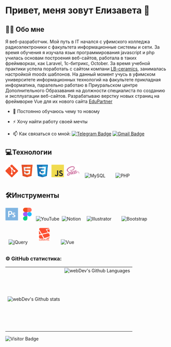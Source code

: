 # Привет, меня зовут Елизавета 👋

## :man_technologist: Обо мне

Я веб-разработчик. Мой путь в IT начался с уфимского колледжа радиоэлектроники с факультета информационные системы и сети. За время обучения я изучала язык программирования javascript и php училась основам построения веб-сайтов, работала в таких фреймворках, как Laravel, 1с-битрикс, October. За время  учебной практики успела поработать с сайтом компани [LB-ceramics]( https://rabota.lb-ceramics.ru/vacancies), занималась настройкой moodx шаблонов. На данный момент учусь в уфимском университете информационных технологий на факультете прикладная информатика, паралельно работаю в Приуральском центре Дополнительного Образавания на должности специалиста по созданию и эксплуатации веб-сайтов. Разрабатываю верстку новых страниц на фреймворке Vue для их нового сайта [EduPartner](https://edu-partner.ru/)

- :seedling: Постоянно обучаюсь чему то новому

- :zap: Хочу найти работу своей мечты

- :mailbox: Как связаться со мной: [![Telegram Badge](https://img.shields.io/badge/-miss_elizabetty-blue?style=flat&logo=Telegram&logoColor=white)](https://t.me/miss_elizabetty) [![Gmail Badge](https://img.shields.io/badge/-Gmail-red?style=flat&logo=Gmail&logoColor=white)](mailto:elizabeth20031014@gmail.com)

## 💻Технологии
<div>
  <img src="https://github.com/devicons/devicon/blob/master/icons/git/git-original.svg" title="git" alt="git" width="40" height="40"/>&nbsp
  <img src="https://github.com/devicons/devicon/blob/master/icons/html5/html5-original.svg" title="html5" alt="html5" width="40" height="40"/>&nbsp
  <img src="https://github.com/devicons/devicon/blob/master/icons/css3/css3-original.svg" title="css" alt="css" width="40" height="40"/>&nbsp
  <img src="https://github.com/devicons/devicon/blob/master/icons/javascript/javascript-original.svg" title="javascript" alt="javascript" width="40" height="40"/>&nbsp
  <img src="https://github.com/devicons/devicon/blob/master/icons/sass/sass-original.svg" title="sass/scss" alt="sass/scss" width="40" height="40"/>&nbsp;
  <img style="margin: 10px" title="MySQL" src="https://profilinator.rishav.dev/skills-assets/mysql-original-wordmark.svg" alt="MySQL" height="40" /> &nbsp;
  <img style="margin: 10px" title="PHP" src="https://profilinator.rishav.dev/skills-assets/php-original.svg" alt="PHP" height="40" />
</div>

## 🛠Инструменты
<div>
  <img src="https://github.com/devicons/devicon/blob/master/icons/photoshop/photoshop-plain.svg" title="photoshop" alt="photoshop" width="40" height="40"/>&nbsp;
  <img src="https://github.com/devicons/devicon/blob/master/icons/figma/figma-original.svg" title="figma" alt="figma" width="40" height="40"/>&nbsp;
  <img src="https://upload.wikimedia.org/wikipedia/commons/9/9e/YouTube_Logo_%282013-2017%29.svg" title="YouTube" alt="YouTube" width="40" height="40"/>&nbsp;
  <img src="https://upload.wikimedia.org/wikipedia/commons/e/e9/Notion-logo.svg" title="Notion" alt="Notion" width="40" height="40"/>&nbsp;
  <img style="margin: 10px" title="Illustrator"  src="https://profilinator.rishav.dev/skills-assets/adobe_illustrator-icon.svg" alt="Illustrator" height="40" /> &nbsp;
  <img style="margin: 10px" title="Bootstrap" src="https://profilinator.rishav.dev/skills-assets/bootstrap-plain.svg" alt="Bootstrap" height="40" /> &nbsp;
<img style="margin: 10px" title="jQuery"   src="https://profilinator.rishav.dev/skills-assets/jquery.png" alt="jQuery" height="40" /> &nbsp;
  <img style="margin: 10px" title="laravel"   src="https://github.com/devicons/devicon/blob/master/icons/laravel/laravel-plain-wordmark.svg" " height="40" /> &nbsp;
  <img style="margin: 10px" title="Vue"   src="icons/vuejs/vuejs-original-wordmark.svg" " height="40" /> &nbsp;
</div>

### ⚙️ GitHub статистика:

<table>
  <tr>
    <td>
      <img align="left" src="http://github-readme-streak-stats.herokuapp.com?user=lizaman2003&theme=dark&background=000000" alt="webDev's Github stats" />
    </td>
    <td>
      <img height="195px" align="right" alt="webDev's Github Languages" src="https://github-readme-stats-sigma-five.vercel.app/api/top-langs/?username=lizaman2003&layout=compact&theme=vision-friendly-dark" />
    </td>
  </tr>
</table>

![Visitor Badge](https://visitor-badge.laobi.icu/badge?page_id=lizaman2003)

  

